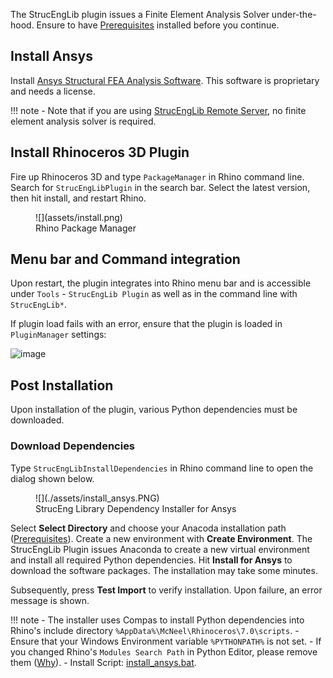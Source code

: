 
The StrucEngLib plugin issues a Finite Element Analysis Solver under-the-hood. Ensure to have [Prerequisites](./prerequisites.md) installed before you continue.

## Install Ansys
Install [Ansys Structural FEA Analysis Software](https://www.ansys.com/products/structures/ansys-mechanical#:~:text=What%20is%20Ansys%20Mechanical%3F,hydrodynamic%2C%20explicit%2C%20and%20more.). This software is proprietary and needs a license. 

!!! note
    - Note that if you are using [StrucEngLib Remote Server](https://strucenglib.ethz.ch/strucenglib_plugin/server/), no finite element analysis solver is required.


## Install Rhinoceros 3D Plugin
Fire up Rhinoceros 3D and type `PackageManager` in Rhino command line. Search for `StrucEngLibPlugin`
in the search bar. Select the latest version, then hit install, and restart
Rhino.

<figure markdown>
  ![](assets/install.png)
  <figcaption>Rhino Package Manager</figcaption>
</figure>



## Menu bar and Command integration
Upon restart, the plugin integrates into Rhino menu bar and is accessible under `Tools` - `StrucEngLib Plugin` as well as in the command line with `StrucEngLib*`.

If plugin load fails with an error, ensure that the plugin is loaded in `PluginManager` settings:  

![image](https://user-images.githubusercontent.com/2311941/206239991-0800a332-0b85-4005-a3de-16ababcd698f.png)


## Post Installation
Upon installation of the plugin, various Python dependencies must be downloaded.


### Download Dependencies

Type `StrucEngLibInstallDependencies` in Rhino command line to open the dialog shown below.

<figure markdown>
![](./assets/install_ansys.PNG)
<figcaption>StrucEng Library Dependency Installer for Ansys</figcaption>
</figure>

Select __Select Directory__ and choose your Anacoda installation path ([Prerequisites](../prerequisites)). Create a new environment with __Create Environment__.
The StrucEngLib Plugin issues Anaconda to create a new virtual environment and
install all required Python dependencies. Hit __Install for Ansys__ to download the software packages. The installation may take some minutes. 

Subsequently, press __Test Import__ to verify installation. Upon failure, an error message is shown.

!!! note
    - The installer uses Compas to install Python dependencies into Rhino's include directory `%AppData%\McNeel\Rhinoceros\7.0\scripts`. 
    - Ensure that your Windows Environment variable `%PYTHONPATH%` is not set.
    - If you changed Rhino's `Modules Search Path` in Python Editor, please remove them ([Why](https://web.archive.org/save/https://compas.dev/compas_fea/latest/gettingstarted/installation.html)).
    - Install Script: [install_ansys.bat](https://github.com/StrucEng-Library-kfmresearch/strucenglib-rhino3d-plugin/blob/master/StrucEngLib/EmbeddedResources/install_ansys.bat).

